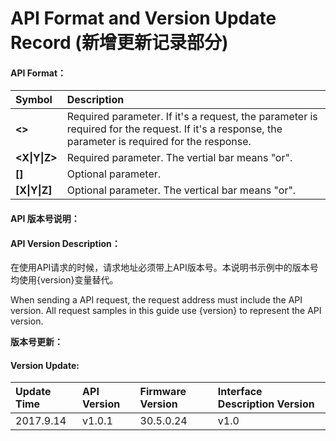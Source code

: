 # API Format and Version Update Record \(新增更新记录部分\)

#### **API Format：**

| **Symbol** | **Description** |
| :--- | :--- |
| **&lt;&gt;** | Required parameter. If it's a request, the parameter is required for the request. If it's a response, the parameter is required for the response. |
| **&lt;X\|Y\|Z&gt;** | Required parameter. The vertial bar means "or". |
| **\[\]** | Optional parameter. |
| **\[X\|Y\|Z\]** | Optional parameter. The vertical bar means "or". |

#### API 版本号说明：

#### API Version Description：

在使用API请求的时候，请求地址必须带上API版本号。本说明书示例中的版本号均使用{version}变量替代。

When sending a API request, the request address must include the API version. All request samples in this guide use {version} to represent the API version.

**版本号更新：**

#### Version Update:

| **Update Time** | API Version | **Firmware Version** | **Interface Description Version** |
| :--- | :--- | :--- | :--- |
| 2017.9.14 | v1.0.1 | 30.5.0.24 | v1.0 |




